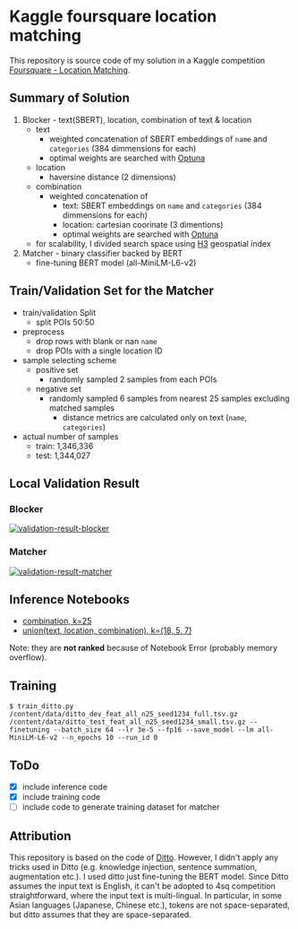 # Kaggle foursquare location matching

This repository is source code of my solution in a Kaggle competition [Foursquare - Location Matching].

[Foursquare - Location Matching]: https://www.kaggle.com/competitions/foursquare-location-matching

## Summary of Solution

1. Blocker - text(SBERT), location, combination of text & location
    - text
      - weighted concatenation of SBERT embeddings of `name` and `categories` (384 dimmensions for each)
      - optimal weights are searched with [Optuna]
    - location
      - haversine distance (2 dimensions)
    - combination
      - weighted concatenation of
        - text: SBERT embeddings on `name` and `categories` (384 dimmensions for each)
        - location: cartesian coorinate (3 dimentions)
        - optimal weights are searched with [Optuna]
    - for scalability, I divided search space using [H3] geospatial index
2. Matcher - binary classifier backed by BERT
    - fine-tuning BERT model (all-MiniLM-L6-v2)

[H3]: https://github.com/uber/h3
[Optuna]: https://github.com/optuna/optuna

## Train/Validation Set for the Matcher

- train/validation Split
  - split POIs 50:50
- preprocess
  - drop rows with blank or nan `name`
  - drop POIs with a single location ID
- sample selecting scheme
  - positive set
    - randomly sampled 2 samples from each POIs
  - negative set
    - randomly sampled 6 samples from nearest 25 samples excluding matched samples
      - distance metrics are calculated only on text (`name`, `categories`)
- actual number of samples
  - train: 1,346,336
  - test: 1,344,027

## Local Validation Result
### Blocker

<a href="https://ibb.co/TwX9Q40"><img src="https://i.ibb.co/sgS8TK1/validation-result-blocker.png" alt="validation-result-blocker" border="0"></a>
### Matcher

<a href="https://ibb.co/ykb1GTh"><img src="https://i.ibb.co/wQxX3HJ/validation-result-matcher.png" alt="validation-result-matcher" border="0"></a>

## Inference Notebooks

- [combination, k=25](https://www.kaggle.com/code/tatamikenn/4sq-submit-combination-offline)
- [union(text, location, combination), k=(18, 5, 7)](https://www.kaggle.com/code/tatamikenn/4sq-submit-union-c-t-l-18-5-7-offline)

Note: they are **not ranked** because of Notebook Error (probably memory overflow).

## Training

```console
$ train_ditto.py /content/data/ditto_dev_feat_all_n25_seed1234_full.tsv.gz /content/data/ditto_test_feat_all_n25_seed1234_small.tsv.gz --finetuning --batch_size 64 --lr 3e-5 --fp16 --save_model --lm all-MiniLM-L6-v2 --n_epochs 10 --run_id 0
```

## ToDo

- [x] include inference code
- [x] include training code
- [ ] include code to generate training dataset for matcher
## Attribution

This repository is based on the code of [Ditto].
However, I didn't apply any tricks used in Ditto (e.g. knowledge injection, sentence summation, augmentation etc.). I used ditto just fine-tuning the BERT model. Since Ditto assumes the input text is English, it can't be adopted to 4sq competition straightforward, where the input text is multi-lingual. In particular, in some Asian languages (Japanese, Chinese etc.), tokens are not space-separated, but ditto assumes that they are space-separated.

[Ditto]: https://github.com/megagonlabs/ditto
